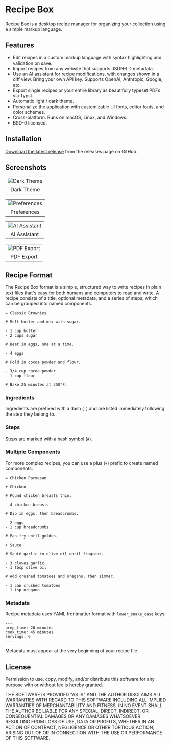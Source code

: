 # Recipe Box

Recipe Box is a desktop recipe manager for organizing your collection using a simple markup language.

## Features

* Edit recipes in a custom markup language with syntax highlighting and validation on save.
* Import recipes from any website that supports JSON-LD metadata.
* Use an AI assistant for recipe modifications, with changes shown in a diff view. Bring your own API key. Supports OpenAI, Anthropic, Google, etc. 
* Export single recipes or your entire library as beautifully typeset PDFs via Typst.
* Automatic light / dark theme.
* Personalize the application with customizable UI fonts, editor fonts, and color schemes.
* Cross-platform. Runs on macOS, Linux, and Windows.
* BSD-0 licensed.

## Installation

[Download the latest release](https://github.com/kkestell/recipe-box/releases) from the releases page on GitHub.

## Screenshots

<table width="80%">
<tr>
<td align="center">
<img src="docs/screenshot.png" alt="Dark Theme">
</td>
</tr>
<tr>
<td align="center">
Dark Theme
</td>
</tr>
</table>

<table width="80%">
<tr>
<td align="center">
<img src="docs/preferences.png" alt="Preferences">
</td>
</tr>
<tr>
<td align="center">
Preferences
</td>
</tr>
</table>

<table width="80%">
<tr>
<td align="center">
<img src="docs/ai-assistant.png" alt="AI Assistant">
</td>
</tr>
<tr>
<td align="center">
AI Assistant
</td>
</tr>
</table>

<table width="80%">
<tr>
<td align="center">
<img src="docs/pdf-export.png" alt="PDF Export">
</td>
</tr>
<tr>
<td align="center">
PDF Export
</td>
</tr>
</table>

## Recipe Format

The Recipe Box format is a simple, structured way to write recipes in plain text files that's easy for both humans and computers to read and write. A recipe consists of a title, optional metadata, and a series of steps, which can be grouped into named components.

```smidge
= Classic Brownies

# Melt butter and mix with sugar.

- 1 cup butter
- 2 cups sugar

# Beat in eggs, one at a time.

- 4 eggs

# Fold in cocoa powder and flour.

- 3/4 cup cocoa powder
- 1 cup flour

# Bake 25 minutes at 350°F.
```

### Ingredients

Ingredients are prefixed with a dash (`-`) and are listed immediately following the step they belong to.

### Steps

Steps are marked with a hash symbol (`#`).

### Multiple Components

For more complex recipes, you can use a plus (`+`) prefix to create named components.

```smidge
= Chicken Parmesan

+ Chicken

# Pound chicken breasts thin.

- 4 chicken breasts

# Dip in eggs, then breadcrumbs.

- 2 eggs
- 1 cup breadcrumbs

# Pan fry until golden.

+ Sauce

# Sauté garlic in olive oil until fragrant.

- 3 cloves garlic
- 1 tbsp olive oil
  
# Add crushed tomatoes and oregano, then simmer.

- 1 can crushed tomatoes
- 1 tsp oregano
```

### Metadata

Recipe metadata uses YAML frontmatter format with `lower_snake_case` keys.

```
---
prep_time: 20 minutes
cook_time: 45 minutes
servings: 6
---
```

Metadata must appear at the very beginning of your recipe file.

## License

Permission to use, copy, modify, and/or distribute this software for
any purpose with or without fee is hereby granted.

THE SOFTWARE IS PROVIDED "AS IS" AND THE AUTHOR DISCLAIMS ALL
WARRANTIES WITH REGARD TO THIS SOFTWARE INCLUDING ALL IMPLIED WARRANTIES
OF MERCHANTABILITY AND FITNESS. IN NO EVENT SHALL THE AUTHOR BE LIABLE
FOR ANY SPECIAL, DIRECT, INDIRECT, OR CONSEQUENTIAL DAMAGES OR ANY
DAMAGES WHATSOEVER RESULTING FROM LOSS OF USE, DATA OR PROFITS, WHETHER IN
AN ACTION OF CONTRACT, NEGLIGENCE OR OTHER TORTIOUS ACTION, ARISING OUT
OF OR IN CONNECTION WITH THE USE OR PERFORMANCE OF THIS SOFTWARE.
